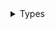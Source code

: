 <details>
<summary>Types</summary>

  - [TestingDocFile](/TestingDocFile)
  - [TestingDocFile.AlignmentOptions](/TestingDocFile.AlignmentOptions)

</details>
